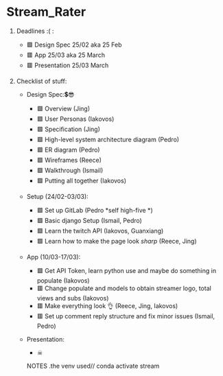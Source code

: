# Stream_Rater


1. Deadlines :(  :
    - 🟩 Design Spec 25/02 aka 25 Feb
    - 🟥 App 25/03 aka 25 March
    - 🟥 Presentation 25/03 March


2. Checklist of stuff:

    - Design Spec:💲😎
        - 🟩 Overview (Jing)
        - 🟩 User Personas (Iakovos)
        - 🟩 Specification (Jing)
        - 🟩 High-level system architecture diagram (Pedro)
        - 🟩 ER diagram (Pedro)
        - 🟩 Wireframes (Reece)
        - 🟩 Walkthrough (Ismail)
        - 🟩 Putting all together (Iakovos)

    - Setup (24/02-03/03):
        - 🟩 Set up GitLab (Pedro *self high-five *)
        - 🟩 Basic django Setup (Ismail, Pedro)
        - 🟩 Learn the twitch API (Iakovos, Guanxiang)
        - 🟩 Learn how to make the page look _sharp_ (Reece, Jing)

    - App (10/03-17/03):
        - 🟩 Get API Token, learn python use and maybe do something in populate (Iakovos)
        - 🟥 Change populate and models to obtain streamer logo, total views and subs (Iakovos)
        - 🟥 Make everything look 👌 (Reece, Jing, Iakovos)
        - 🟥 Set up comment reply structure and fix minor issues (Ismail, Pedro)

    - Presentation:
        - ☠
        
        NOTES
        .the venv used// conda activate stream
        



